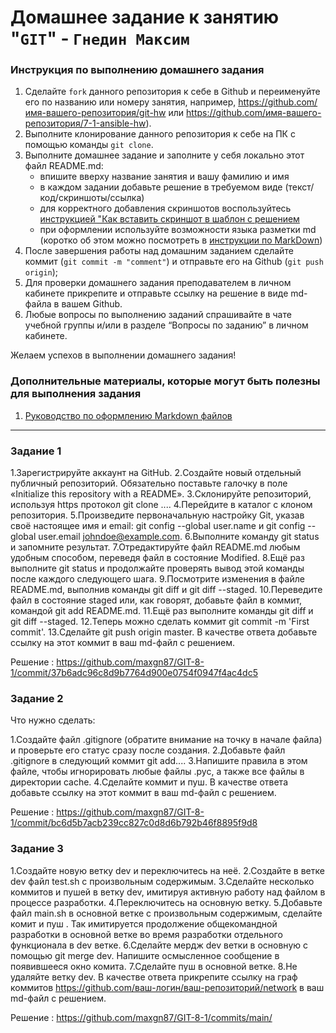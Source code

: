 # Домашнее задание к занятию "`GIT`" - `Гнедин Максим`


### Инструкция по выполнению домашнего задания

   1. Сделайте `fork` данного репозитория к себе в Github и переименуйте его по названию или номеру занятия, например, https://github.com/имя-вашего-репозитория/git-hw или  https://github.com/имя-вашего-репозитория/7-1-ansible-hw).
   2. Выполните клонирование данного репозитория к себе на ПК с помощью команды `git clone`.
   3. Выполните домашнее задание и заполните у себя локально этот файл README.md:
      - впишите вверху название занятия и вашу фамилию и имя
      - в каждом задании добавьте решение в требуемом виде (текст/код/скриншоты/ссылка)
      - для корректного добавления скриншотов воспользуйтесь [инструкцией "Как вставить скриншот в шаблон с решением](https://github.com/netology-code/sys-pattern-homework/blob/main/screen-instruction.md)
      - при оформлении используйте возможности языка разметки md (коротко об этом можно посмотреть в [инструкции  по MarkDown](https://github.com/netology-code/sys-pattern-homework/blob/main/md-instruction.md))
   4. После завершения работы над домашним заданием сделайте коммит (`git commit -m "comment"`) и отправьте его на Github (`git push origin`);
   5. Для проверки домашнего задания преподавателем в личном кабинете прикрепите и отправьте ссылку на решение в виде md-файла в вашем Github.
   6. Любые вопросы по выполнению заданий спрашивайте в чате учебной группы и/или в разделе “Вопросы по заданию” в личном кабинете.
   
Желаем успехов в выполнении домашнего задания!
   
### Дополнительные материалы, которые могут быть полезны для выполнения задания

1. [Руководство по оформлению Markdown файлов](https://gist.github.com/Jekins/2bf2d0638163f1294637#Code)

---

### Задание 1
1.Зарегистрируйте аккаунт на GitHub.
2.Создайте новый отдельный публичный репозиторий. Обязательно поставьте галочку в поле «Initialize this repository with a README».
3.Склонируйте репозиторий, используя https протокол git clone ....
4.Перейдите в каталог с клоном репозитория.
5.Произведите первоначальную настройку Git, указав своё настоящее имя и email: git config --global user.name и git config --global user.email johndoe@example.com.
6.Выполните команду git status и запомните результат.
7.Отредактируйте файл README.md любым удобным способом, переведя файл в состояние Modified.
8.Ещё раз выполните git status и продолжайте проверять вывод этой команды после каждого следующего шага.
9.Посмотрите изменения в файле README.md, выполнив команды git diff и git diff --staged.
10.Переведите файл в состояние staged или, как говорят, добавьте файл в коммит, командой git add README.md.
11.Ещё раз выполните команды git diff и git diff --staged.
12.Теперь можно сделать коммит git commit -m 'First commit'.
13.Сделайте git push origin master.
В качестве ответа добавьте ссылку на этот коммит в ваш md-файл с решением.

Решение : https://github.com/maxgn87/GIT-8-1/commit/37b6adc96c8d9b7764d900e0754f0947f4ac4dc5



### Задание 2

Что нужно сделать:

1.Создайте файл .gitignore (обратите внимание на точку в начале файла) и проверьте его статус сразу после создания.
2.Добавьте файл .gitignore в следующий коммит git add....
3.Напишите правила в этом файле, чтобы игнорировать любые файлы .pyc, а также все файлы в директории cache.
4.Сделайте коммит и пуш.
В качестве ответа добавьте ссылку на этот коммит в ваш md-файл с решением.

Решение : https://github.com/maxgn87/GIT-8-1/commit/bc6d5b7acb239cc827c0d8d6b792b46f8895f9d8



### Задание 3
1.Создайте новую ветку dev и переключитесь на неё.
2.Создайте в ветке dev файл test.sh с произвольным содержимым.
3.Сделайте несколько коммитов и пушей в ветку dev, имитируя активную работу над файлом в процессе разработки.
4.Переключитесь на основную ветку.
5.Добавьте файл main.sh в основной ветке с произвольным содержимым, сделайте комит и пуш . Так имитируется продолжение общекомандной разработки в основной ветке во время разработки отдельного функционала в dev ветке.
6.Сделайте мердж dev ветки в основную с помощью git merge dev. Напишите осмысленное сообщение в появившееся окно комита.
7.Сделайте пуш в основной ветке.
8.Не удаляйте ветку dev.
В качестве ответа прикрепите ссылку на граф коммитов https://github.com/ваш-логин/ваш-репозиторий/network в ваш md-файл с решением.

Решение :
https://github.com/maxgn87/GIT-8-1/commits/main/

